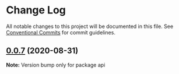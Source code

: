 # Change Log

All notable changes to this project will be documented in this file.
See [Conventional Commits](https://conventionalcommits.org) for commit guidelines.

## [0.0.7](https://github.com/oswee/api/compare/v0.0.6...v0.0.7) (2020-08-31)

**Note:** Version bump only for package api
